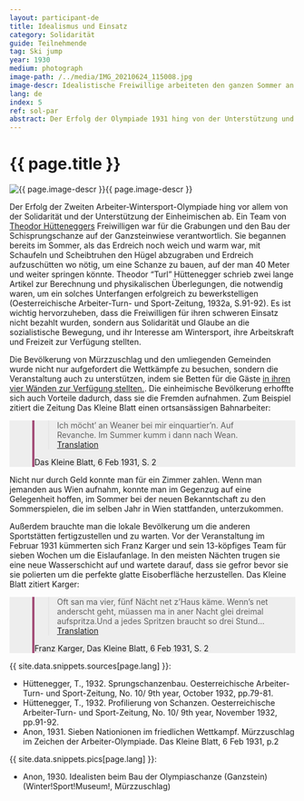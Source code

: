```yaml
---
layout: participant-de
title: Idealismus und Einsatz
category: Solidarität
guide: Teilnehmende
tag: Ski jump
year: 1930
medium: photograph
image-path: /../media/IMG_20210624_115008.jpg
image-descr: Idealistische Freiwillige arbeiteten den ganzen Sommer an der Schischanze, die internationalen Standards entsprach
lang: de
index: 5
ref: sol-par
abstract: Der Erfolg der Olympiade 1931 hing von der Unterstützung und dem Einsatz der einheimischen Freiwilligen ab, von der Bereitstellung der Unterkünfte bis zum Bau der Sportanlagen.
---
```

<div class="infotext">
  <h1  id="title">{{ page.title }}</h1>
  <div class="grid-item" id="exhibit-image"><img src="/../media/IMG_20210624_115008.jpg" class="img-fluid" alt="{{ page.image-descr }}">{{ page.image-descr }}</div>
  <p>Der Erfolg der Zweiten Arbeiter-Wintersport-Olympiade hing vor allem von der Solidarität und der Unterstützung der Einheimischen ab. Ein Team von <a href="#" class="link-info" data-toggle="tooltip" title="Der örtliche technische Leiter der Zweiten Arbeiter-Wintersport-Olympiade">Theodor Hütteneggers</a> Freiwilligen war für die Grabungen und den Bau der Schisprungschanze auf der Ganzsteinwiese verantwortlich. Sie begannen bereits im Sommer, als das Erdreich noch weich und warm war, mit Schaufeln und Scheibtruhen den Hügel abzugraben und Erdreich aufzuschütten wo nötig, um eine Schanze zu bauen, auf der man 40 Meter und weiter springen könnte. Theodor “Turl” Hüttenegger schrieb zwei lange Artikel zur Berechnung und physikalischen Überlegungen, die notwendig waren, um ein solches Unterfangen erfolgreich zu bewerkstelligen (Oesterreichische Arbeiter-Turn- und Sport-Zeitung, 1932a, S.91-92). Es ist wichtig hervorzuheben, dass die Freiwilligen für ihren schweren Einsatz nicht bezahlt wurden, sondern aus Solidarität und Glaube an die sozialistische Bewegung, und ihr Interesse am Wintersport, ihre Arbeitskraft und Freizeit zur Verfügung stellten.</p>
  <p>Die Bevölkerung von Mürzzuschlag und den umliegenden Gemeinden wurde nicht nur aufgefordert die Wettkämpfe zu besuchen, sondern die Veranstaltung auch zu unterstützen, indem sie Betten für die Gäste <a href="#" class="link-info" data-toggle="tooltip" title="Es wurden wesentlich mehr Gäste erwartet als es Fremdenzimmer gab">in ihren vier Wänden zur Verfügung stellten.</a>. Die einheimische Bevölkerung erhoffte sich auch Vorteile dadurch, dass sie die Fremden aufnahmen. Zum Beispiel zitiert die Zeitung <span class="quote">Das Kleine Blatt</span> einen ortsansässigen Bahnarbeiter:</p>
  <!--quote taken from: https://mdbootstrap.com/docs/standard/extended/quotes/-->
  <section class="vh-50" style="background-color: #eee;">
    <div class="container py-sm-5 h-50">
      <div class="row d-flex align-items-center h-20">
        <div class="col col-md-9 mb-3 mb-md-1" id="style3">
          <figure class="bg-white p-3 rounded" style="border-left: .25rem solid #a34e78;">
            <blockquote class="blockquote pb-2">
              <p class="inlinequote">
              Ich möcht’ an Weaner bei mir einquartier’n. Auf Revanche. Im Summer kumm i dann nach Wean.<a href="#" class="translation" data-toggle="tooltip" title="Ich möchte einen Wiener bei mir einquartieren. Im Sommer komm ich dann nach Wien."> Translation</a>
              </p>
            </blockquote>
            <figcaption class="blockquote-footer mb-0 font-italic">
            <span class="quote">Das Kleine Blatt</span>, 6 Feb 1931, S. 2
           </figcaption>
          </figure>
        </div>
      </div>
    </div>
  </section>
  <p>Nicht nur durch Geld konnte man für ein Zimmer zahlen. Wenn man jemanden aus Wien aufnahm, konnte man im Gegenzug auf eine Gelegenheit hoffen, im Sommer bei der neuen Bekanntschaft zu den Sommerspielen, die im selben Jahr in Wien stattfanden, unterzukommen.</p> 
  <p>Außerdem brauchte man die lokale Bevölkerung um die anderen Sportstätten fertigzustellen und zu warten. Vor der Veranstaltung im Februar 1931 kümmerten sich Franz Karger und sein 13-köpfiges Team für sieben Wochen um die Eislaufanlage. In den meisten Nächten trugen sie eine neue Wasserschicht auf und wartete darauf, dass sie gefror bevor sie sie polierten um die perfekte glatte Eisoberfläche herzustellen. <span classs="quote">Das Kleine Blatt</span> zitiert Karger:</p>
  <!--quote taken from: https://mdbootstrap.com/docs/standard/extended/quotes/ I've changed the margin bottom mb to 4 to space out the elements more, and from lg to md. so it now reads mb-4 mb-md-2 instead of mb-4 mb-lg-2. py defines the top background heading-->
  <section class="vh-50" style="background-color: #eee;">
    <div class="container py-sm-5 h-50">
      <div class="row d-flex align-items-center h-20">
        <div class="col col-md-9 mb-3 mb-md-1">
          <figure class="bg-white p-3 rounded" style="border-left: .25rem solid #a34e78;">
            <blockquote class="blockquote pb-2">
              <p class="inlinequote">
              Oft san ma vier, fünf Nächt net z’Haus käme. Wenn’s net anderscht geht, müassen ma in aner Nacht glei dreimal aufspritza.Und a jedes Spritzen braucht so drei Stund…<a href="#" class="translation" data-toggle="tooltip" title="Oft sind wir vier, fünf Nächte nicht zu Hause. Wenn es nicht anders geht, müssen wir in einer Nacht dreimal (Wasser) aufspritzen. Und jedes Spritzen dauert etwa drei Stunden..."> Translation</a>
              </p>
            </blockquote>
            <figcaption class="blockquote-footer mb-0 font-italic">
            Franz Karger, <span class="quote">Das Kleine Blatt</span>, 6 Feb 1931, S. 2
            </figcaption>
          </figure>
        </div>
      </div>
    </div>
  </section>
  <div class="resources">
    <div class="resource-title">{{ site.data.snippets.sources[page.lang] }}:</div>
      <ul class="resources-list">
        <li>Hüttenegger, T., 1932. Sprungschanzenbau. <span id="source">Oesterreichische Arbeiter-Turn- und Sport-Zeitung</span>, No. 10/ 9th year, October 1932, pp.79-81.</li>
        <li>Hüttenegger, T., 1932. Profilierung von Schanzen. <span id="source">Oesterreichische Arbeiter-Turn- und Sport-Zeitung</span>, No. 10/ 9th year, November 1932, pp.91-92.</li>
        <li>Anon, 1931. Sieben Nationionen im friedlichen Wettkampf. Mürzzuschlag im Zeichen der Arbeiter-Olympiade. <span id="source">Das Kleine Blatt</span>, 6 Feb 1931, p.2</li>
      </ul>
  </div>
  <div class="resources">
    <div class="resource-title">{{ site.data.snippets.pics[page.lang] }}:</div>
      <ul class="resources-list">
        <li>Anon, 1930. Idealisten beim Bau der Olympiaschanze (Ganzstein) (Winter!Sport!Museum!, Mürzzuschlag)</li>
      </ul>
  </div>
</div>
